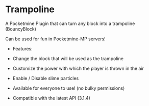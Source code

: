 # Trampoline
A Pocketmine Plugin that can turn any block into a trampoline (BouncyBlock)

Can be used for fun in Pocketmine-MP servers!
	
 - Features:

  - Change the block that will be used as the trampoline
  - Customize the power with which the player is thrown in the air
  - Enable / Disable slime particles
  - Available for everyone to use! (no bulky permissions)
  - Compatible with the latest API (3.1.4)
